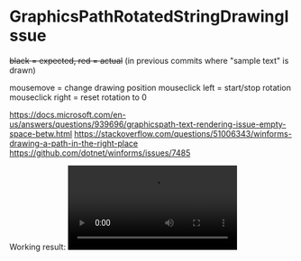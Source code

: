 # GraphicsPathRotatedStringDrawingIssue

~~black = expected, red = actual~~ (in previous commits where "sample text" is drawn)

mousemove = change drawing position
mouseclick left = start/stop rotation
mouseclick right = reset rotation to 0

https://docs.microsoft.com/en-us/answers/questions/939696/graphicspath-text-rendering-issue-empty-space-betw.html
https://stackoverflow.com/questions/51006343/winforms-drawing-a-path-in-the-right-place
https://github.com/dotnet/winforms/issues/7485


Working result:
<video src="https://i.imgur.com/tDNsjcW.mp4"></video>
